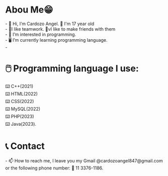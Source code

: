 <h1>Abou Me😁</h1>
- 👋 Hi, I’m Cardozo Angel. 🎉 I'm 17 year old<br>
- 🤝I like teamwork. 🎀vI like to make friends with them<br>
- 👀 I’m interested in programming.<br>
- 🖥️ I’m currently learning programming language.<br>
- <h1>🖱️ Programming language I use:</h1>⌨️ C++(2021)<br>⌨️ HTML(2022)<br>⌨️ CSS(2022)<br>⌨️ MySQL(2022)<br>⌨️ PHP(2023)<br>⌨️ Java(2023).<br>
<h1>📞 Contact</h1>
- 📫 How to reach me, I leave you my Gmail @cardozoangel847@gmail.com or the following phone number: 📱 11 3376-1186.

<!---
CardozoAngel/CardozoAngel is a ✨ special ✨ repository because its `README.md` (this file) appears on your GitHub profile.
You can click the Preview link to take a look at your changes.
--->
